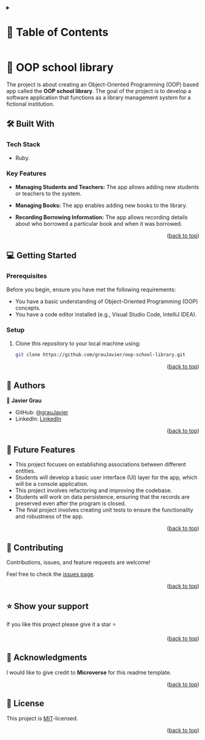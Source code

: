 <a id="readme-top"></a>

<!-- TABLE OF CONTENTS -->

<details>
  <summary><h1>📗 Table of Contents</h1></summary>
  <ul>
    <li><a href="#about-project">📖 About the Project</a>
      <ul>
        <li><a href="#built-with">🛠 Built With</a></li>
        <li><a href="#tech-stack">Tech Stack</a></li>
        <li><a href="#key-features">Key Features</a></li>
      </ul>
    </li>
    <li><a href="#getting-started">💻 Getting Started</a>
      <ul>
        <li><a href="#setup">Setup</a></li>
        <li><a href="#prerequisites">Prerequisites</a></li>
        <li><a href="#install">Install</a></li>
        <li><a href="#usage">Usage</a></li>
        <li><a href="#run-tests">Run tests</a></li>
        <li><a href="#deployment">Deployment</a></li>
      </ul>
    </li>
    <li><a href="#authors">👥 Authors</a></li>
    <li><a href="#future-features">🔭 Future Features</a></li>
    <li><a href="#contributing">🤝 Contributing</a></li>
    <li><a href="#support">⭐️ Show your support</a></li>
    <li><a href="#acknowledgements">🙏 Acknowledgements</a></li>
    <li><a href="#license">📝 License</a></li>
  </ul>
</details>

<!-- PROJECT DESCRIPTION -->

# 📖 OOP school library <a id="about-project"></a>

The project is about creating an Object-Oriented Programming (OOP) based app called the **OOP school library**. The goal of the project is to develop a software application that functions as a library management system for a fictional institution. 

## 🛠 Built With <a id="built-with"></a>

### Tech Stack

- Ruby.

<!-- Features -->

### Key Features

- **Managing Students and Teachers:** The app allows adding new students or teachers to the system.

- **Managing Books:** The app enables adding new books to the library.

- **Recording Borrowing Information:** The app allows recording details about who borrowed a particular book and when it was borrowed.

<p align="right">(<a href="#readme-top">back to top</a>)</p>

<!-- GETTING STARTED -->

## 💻 Getting Started <a id="getting-started"></a>

### Prerequisites

Before you begin, ensure you have met the following requirements:
- You have a basic understanding of Object-Oriented Programming (OOP) concepts.
- You have a code editor installed (e.g., Visual Studio Code, IntelliJ IDEA).

### Setup

1. Clone this repository to your local machine using:
   ```sh
   git clone https://github.com/grauJavier/oop-school-library.git
   ```


<p align="right">(<a href="#readme-top">back to top</a>)</p>

<!-- AUTHORS -->

## 👥 Authors <a id="authors"></a>

👤 **Javier Grau**
- GitHub: [@grauJavier](https://github.com/Luffytaro22)
- LinkedIn: [LinkedIn](https://www.linkedin.com/in/javiergrau)

<p align="right">(<a href="#readme-top">back to top</a>)</p>

<!-- FUTURE FEATURES -->

## 🔭 Future Features <a id="future-features"></a>

- This project focuses on establishing associations between different entities.
- Students will develop a basic user interface (UI) layer for the app, which will be a console application.
- This project involves refactoring and improving the codebase.
- Students will work on data persistence, ensuring that the records are preserved even after the program is closed.
- The final project involves creating unit tests to ensure the functionality and robustness of the app.

<p align="right">(<a href="#readme-top">back to top</a>)</p>

<!-- CONTRIBUTING -->

## 🤝 Contributing <a id="contributing"></a>

Contributions, issues, and feature requests are welcome!

Feel free to check the [issues page](../../issues/).

<p align="right">(<a href="#readme-top">back to top</a>)</p>

<!-- SUPPORT -->

## ⭐️ Show your support <a id="support"></a>

If you like this project please give it a star ⭐️

<p align="right">(<a href="#readme-top">back to top</a>)</p>

<!-- ACKNOWLEDGEMENTS -->

## 🙏 Acknowledgments <a id="acknowledgements"></a>

I would like to give credit to **Microverse** for this readme template.

<p align="right">(<a href="#readme-top">back to top</a>)</p>

<!-- LICENSE -->

## 📝 License <a id="license"></a>

This project is [MIT](./LICENSE)-licensed.

<p align="right">(<a href="#readme-top">back to top</a>)</p>
